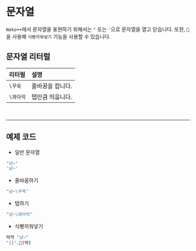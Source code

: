 # 문자열
`Neko++`에서 문자열을 표현하기 위해서는 `"` 또는 `'`으로 문자열을 열고 닫습니다.
또한, `🍞`을 사용해 `식빵끼워넣기` 기능을 사용할 수 있습니다.


## 문자열 리터럴

|리터럴|설명|
|:---|:---|
|`\꾸욱`|줄바꿈을 합니다.|
|`\꽈아악`|탭만큼 띄웁니다.|

<br>

---

## 예제 코드

* 일반 문자열
```sh
"냥~"
'냥~'
```

* 줄바꿈하기
```sh
"냥~\꾸욱"
```

* 탭하기
```sh
"냥~\꽈아악"
```

* 식빵끼워넣기
```sh
먁꺅 "냥~"
"{}".🍞(먁)
```